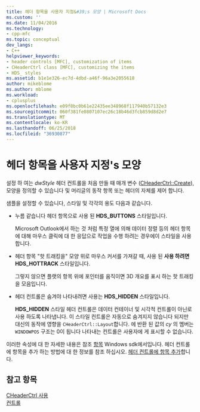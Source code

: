 ```yaml
---
title: 헤더 항목을 사용자 지정&#39;s 모양 | Microsoft Docs
ms.custom: ''
ms.date: 11/04/2016
ms.technology:
- cpp-mfc
ms.topic: conceptual
dev_langs:
- C++
helpviewer_keywords:
- header controls [MFC], customization of items
- CHeaderCtrl class [MFC], customizing the items
- HDS_ styles
ms.assetid: b1e1e326-ec7d-4dbd-a46f-96a3e2055618
author: mikeblome
ms.author: mblome
ms.workload:
- cplusplus
ms.openlocfilehash: e09f8bc0b61e22435ee348968f117940b57132e3
ms.sourcegitcommit: 060f381fe0807107ec26c18b46d3fcb859d8d2e7
ms.translationtype: MT
ms.contentlocale: ko-KR
ms.lasthandoff: 06/25/2018
ms.locfileid: "36930877"
---
```

# <a name="customizing-the-header-item39s-appearance"></a>헤더 항목을 사용자 지정&#39;s 모양
설정 하 여는 *dwStyle* 헤더 컨트롤을 처음 만들 때 매개 변수 ([CHeaderCtrl::Create](../mfc/reference/cheaderctrl-class.md#create)), 모양을 정의할 수 있습니다 및 머리글의 동작 항목 또는 헤더의 자체를 제어 합니다.  
  
 샘플을 설정할 수 있습니다, 스타일 및 각각의 용도 다음과 같습니다.  
  
-   누름 같습니다 헤더 항목으로 사용 된 **HDS_BUTTONS** 스타일입니다.  
  
     Microsoft Outlook에서 하는 것 처럼 특정 열에 의해 데이터 정렬 등의 헤더 항목에 대해 마우스 클릭에 대 한 응답으로 작업을 수행 하려는 경우에이 스타일을 사용 합니다.  
  
-   헤더 항목 "핫 트래킹을" 모양 위로 마우스 커서를 가져갈 때, 사용 된 **사용 하려면 HDS_HOTTRACK** 스타일입니다.  
  
     그렇지 않으면 플랫의 항목 위에 포인터를 움직이면 3D 개요를 표시 하는 핫 트래킹을 모음입니다.  
  
-   헤더 컨트롤은 숨겨야 나타내려면 사용는 **HDS_HIDDEN** 스타일입니다.  
  
     **HDS_HIDDEN** 스타일 헤더 컨트롤은 데이터 컨테이너 및 시각적 컨트롤이 아닌로 사용 하도록 나타냅니다. 이 스타일 컨트롤은 자동으로 숨겨지지 않습니다 되지만 대신의 동작에 영향을 `CHeaderCtrl::Layout`합니다. 에 반환 된 값의 *cy* 의 멤버는 `WINDOWPOS` 구조는 0이 됩니다 나타내는 컨트롤은 사용자에 게 표시할 수 없습니다.  
  
 이러한 속성에 대 한 자세한 내용은 참조 [항목](http://msdn.microsoft.com/library/windows/desktop/bb775238) Windows sdk에서입니다. 헤더 컨트롤에 항목을 추가 하는 방법에 대 한 정보를 참조 하십시오. [헤더 컨트롤에 항목 추가](../mfc/adding-items-to-the-header-control.md)합니다.  
  
## <a name="see-also"></a>참고 항목  
 [CHeaderCtrl 사용](../mfc/using-cheaderctrl.md)   
 [컨트롤](../mfc/controls-mfc.md)

